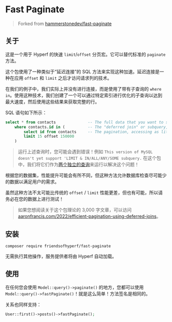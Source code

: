 # Fast Paginate

> Forked from [hammerstonedev/fast-paginate](https://github.com/hammerstonedev/fast-paginate)

## 关于

这是一个用于 Hyperf 的快速 `limit`/`offset` 分页宏。它可以替代标准的 `paginate` 方法。

这个包使用了一种类似于“延迟连接”的 SQL 方法来实现这种加速。延迟连接是一种在应用 `offset` 和 `limit` 之后才访问请求列的技术。

在我们的例子中，我们实际上并没有进行连接，而是使用了带有子查询的 `where in`。使用这种技术，我们创建了一个可以通过特定索引进行优化的子查询以达到最大速度，然后使用这些结果来获取完整的行。

SQL 语句如下所示：

```sql
select * from contacts              -- The full data that you want to show your users.
    where contacts.id in (          -- The "deferred join" or subquery, in our case.
        select id from contacts     -- The pagination, accessing as little data as possible - ID only.
        limit 15 offset 150000
    )
```

> 运行上述查询时，您可能会遇到错误！例如 `This version of MySQL doesn't yet support 'LIMIT & IN/ALL/ANY/SOME subquery.` 
> 在这个包中，我们将它们作为[两个独立的查询](https://github.com/hammerstonedev/fast-paginate/blob/154da286f8160a9e75e64e8025b0da682aa2ba23/src/BuilderMixin.php#L62-L79)来运行以解决这个问题！

根据您的数据集，性能提升可能会有所不同，但这种方法允许数据库检查尽可能少的数据以满足用户的需求。

虽然这种方法不太可能比传统的 `offset` / `limit` 性能更差，但也有可能，所以请务必在您的数据上进行测试！

> 如果您想阅读关于这个包理论的 3,000 字文章，可以访问 [aaronfrancis.com/2022/efficient-pagination-using-deferred-joins](https://aaronfrancis.com/2022/efficient-pagination-using-deferred-joins)。

## 安装

```shell
composer require friendsofhyperf/fast-paginate
```

无需执行其他操作，服务提供者将由 Hyperf 自动加载。

## 使用

在任何您会使用 `Model::query()->paginate()` 的地方，您都可以使用 `Model::query()->fastPaginate()`！就是这么简单！方法签名是相同的。

关系也同样支持：

```php
User::first()->posts()->fastPaginate();
```
